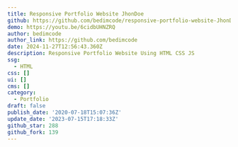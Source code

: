 ```yaml
---
title: Responsive Portfolio Website JhonDoe
github: https://github.com/bedimcode/responsive-portfolio-website-JhonDoe
demo: https://youtu.be/6cidbUHNZRQ
author: bedimcode
author_link: https://github.com/bedimcode
date: 2024-11-27T12:56:43.360Z
description: Responsive Portfolio Website Using HTML CSS JS
ssg:
  - HTML
css: []
ui: []
cms: []
category:
  - Portfolio
draft: false
publish_date: '2020-07-18T15:07:36Z'
update_date: '2023-07-15T17:18:33Z'
github_star: 288
github_fork: 139
---
```

